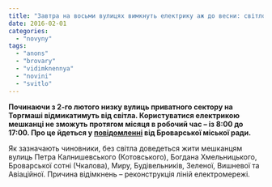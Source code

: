 ```yaml
---
title: "Завтра на восьми вулицях вимкнуть електрику аж до весни: світло обіцяють лише ввечері-вночі"
date: 2016-02-01
categories: 
  - "novyny"
tags: 
  - "anons"
  - "brovary"
  - "vidimknennya"
  - "novini"
  - "svitlo"
---
```


**Починаючи з 2-го лютого низку вулиць приватного сектору на Торгмаші відмикатимуть від світла. Користуватися електрикою мешканці не зможуть протягом місяця в робочий час – із 8:00 до 17:00. Про це йдеться у [повідомленні](http://brovary-rada.gov.ua/pro-v%D1%96dklyuchennya-postachannya-elektroenerg%D1%96%D1%97) від Броварської міської ради.**

Як зазначають чиновники, без світла доведеться жити мешканцям вулиць Петра Калнишевського (Котовського), Богдана Хмельницького, Броварської сотні (Чкалова), Миру, Будівельників, Зеленої, Вишневої та Авіаційної. Причина відімкнень – реконструкція ліній електромережі.
